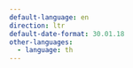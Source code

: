```yaml
---
default-language: en
direction: ltr
default-date-format: 30.01.18
other-languages:
  - language: th
---
```


